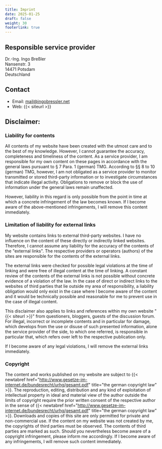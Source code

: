 ```yaml
---
title: Imprint
date: 2025-01-25
draft: false
weight: 30
footerlink: true
---
```


## Responsible service provider

Dr.-Ing. Ingo Breßler \
Nansenstr. 3 \
14471 Potsdam \
Deutschland

## Contact

- Email: mail@ingobressler.net
- Web: {{< siteurl >}}

## Disclaimer:

### Liability for contents

All contents of my website have been created with the utmost care and to the best of my knowledge. However, I cannot guarantee the accuracy, completeness and timeliness of the content. As a service provider, I am responsible for my own content on these pages in accordance with the general laws pursuant to § 7 Para. 1 (german) TMG. According to §§ 8 to 10 (german) TMG, however, I am not obligated as a service provider to monitor transmitted or stored third-party information or to investigate circumstances that indicate illegal activity. Obligations to remove or block the use of information under the general laws remain unaffected.

However, liability in this regard is only possible from the point in time at which a concrete infringement of the law becomes known. If I become aware of the above-mentioned infringements, I will remove this content immediately.

### Limitation of liability for external links

My website contains links to external third-party websites. I have no influence on the content of these directly or indirectly linked websites. Therefore, I cannot assume any liability for the accuracy of the contents of the "external links". The respective providers or operators (authors) of the sites are responsible for the contents of the external links.

The external links were checked for possible legal violations at the time of linking and were free of illegal content at the time of linking. A constant review of the contents of the external links is not possible without concrete evidence of a violation of the law. In the case of direct or indirect links to the websites of third parties that lie outside my area of responsibility, a liability obligation would only exist in the case where I become aware of the content and it would be technically possible and reasonable for me to prevent use in the case of illegal content.

This disclaimer also applies to links and references within my own website "{{< siteurl >}}" from questioners, bloggers, guests of the discussion forum. For illegal, incorrect or incomplete contents and in particular for damage, which develops from the use or disuse of such presented information, alone the service provider of the side, to which one referred, is responsible in particular that, which refers over left to the respective publication only.

If I become aware of any legal violations, I will remove the external links immediately.

### Copyright

The content and works published on my website are subject to {{< newtabref href="http://www.gesetze-im-internet.de/bundesrecht/urhg/gesamt.pdf" title="the german copyright law" >}}. The reproduction, editing, distribution and any kind of exploitation of intellectual property in ideal and material view of the author outside the limits of copyright require the prior written consent of the respective author in the sense of {{< newtabref href="http://www.gesetze-im-internet.de/bundesrecht/urhg/gesamt.pdf" title="the german copyright law" >}}. Downloads and copies of this site are only permitted for private and non-commercial use. If the content on my website was not created by me, the copyrights of third parties must be observed. The contents of third parties are marked as such. Should you nevertheless become aware of a copyright infringement, please inform me accordingly. If I become aware of any infringements, I will remove such content immediately.
